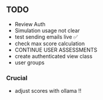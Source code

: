 ## TODO

- Review Auth
- Simulation usage not clear
- test sending emails live ✅
- check max score calculation
- CONTINUE USER ASSESSMENTS
- create authenticated view class
- user groups

### Crucial
- adjust scores with ollama ‼️
